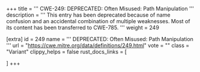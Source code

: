 +++
title = '''
CWE-249: DEPRECATED: Often Misused: Path Manipulation
'''
description	= '''
This entry has been deprecated because of name confusion and an accidental combination of multiple weaknesses. Most of its content has been transferred to CWE-785.
'''
weight = 249

[extra]
id = 249
name = '''
DEPRECATED: Often Misused: Path Manipulation
'''
url = "https://cwe.mitre.org/data/definitions/249.html"
vote = ""
class = "Variant"
clippy_helps = false
rust_docs_links = [
	
]
+++
